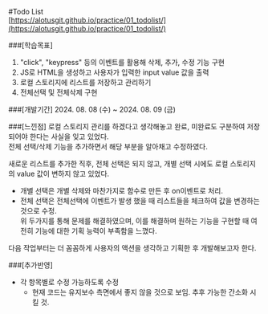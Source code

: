 #Todo List  
[https://alotusgit.github.io/practice/01_todolist/](https://alotusgit.github.io/practice/01_todolist/)
  

###[학습목표]  
1. "click", "keypress" 등의 이벤트를 활용해 삭제, 추가, 수정 기능 구현  
2. JS로 HTML을 생성하고 사용자가 입력한 input value 값을 출력  
3. 로컬 스토리지에 리스트를 저장하고 관리하기  
4. 전체선택 및 전체삭제 구현  
  

###[개발기간]
2024. 08. 08 (수) ~ 2024. 08. 09 (금)
  

###[느낀점]
로컬 스토리지 관리를 하겠다고 생각해놓고 완료, 미완료도 구분하여 저장되어야 한다는 사실을 잊고 있었다.  
전체 선택/삭제 기능을 추가하면서 해당 부분을 알아채고 수정하였다.  

새로운 리스트를 추가한 직후, 전체 선택은 되지 않고, 개별 선택 시에도 로컬 스토리지의 value 값이 변하지 않고 있었다.  
- 개별 선택은 개별 삭제와 마찬가지로 함수로 만든 후 on이벤트로 처리.  
- 전체 선택은 전체선택에 이벤트가 발생 했을 때 리스트들을 체크하여 값을 변경하는 것으로 수정.  
위 두가지를 통해 문제를 해결하였으며, 이를 해결하며 원하는 기능을 구현할 때 여전히 기능에 대한 기획 능력이 부족함을 느꼈다.  
  
다음 작업부터는 더 꼼꼼하게 사용자의 액션을 생각하고 기획한 후 개발해보고자 한다.


###[추가반영]
- 각 항목별로 수정 가능하도록 수정  
    - 현재 코드는 유지보수 측면에서 좋지 않을 것으로 보임. 추후 가능한 간소화 시킬 것.  